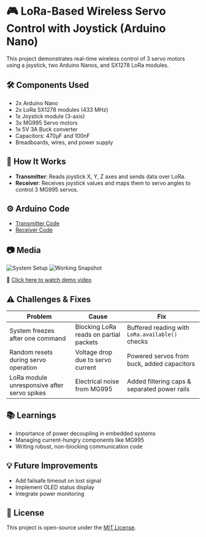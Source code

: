 # 🎮 LoRa-Based Wireless Servo Control with Joystick (Arduino Nano)

This project demonstrates real-time wireless control of 3 servo motors using a joystick, two Arduino Nanos, and SX1278 LoRa modules.

## 🛠 Components Used
- 2x Arduino Nano
- 2x LoRa SX1278 modules (433 MHz)
- 1x Joystick module (3-axis)
- 3x MG995 Servo motors
- 1x 5V 3A Buck converter
- Capacitors: 470µF and 100nF
- Breadboards, wires, and power supply

## 🧰 How It Works
- **Transmitter**: Reads joystick X, Y, Z axes and sends data over LoRa.
- **Receiver**: Receives joystick values and maps them to servo angles to control 3 MG995 servos.

## ⚙️ Arduino Code
- [Transmitter Code](./Transmitter/transmitter.ino)
- [Receiver Code](./Receiver/receiver.ino)

## 📷 Media
![System Setup](./images/system-setup.jpg)
![Working Snapshot](./images/working-shot.jpg)

🎥 [Click here to watch demo video](./video/demo.mp4)

## ⚠️ Challenges & Fixes
| Problem | Cause | Fix |
|--------|-------|-----|
| System freezes after one command | Blocking LoRa reads on partial packets | Buffered reading with `LoRa.available()` checks |
| Random resets during servo operation | Voltage drop due to servo current | Powered servos from buck, added capacitors |
| LoRa module unresponsive after servo spikes | Electrical noise from MG995 | Added filtering caps & separated power rails |

## 📚 Learnings
- Importance of power decoupling in embedded systems
- Managing current-hungry components like MG995
- Writing robust, non-blocking communication code

## 💡 Future Improvements
- Add failsafe timeout on lost signal
- Implement OLED status display
- Integrate power monitoring

## 📄 License
This project is open-source under the [MIT License](LICENSE).
